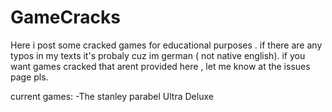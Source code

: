 # GameCracks
Here i post some cracked games for educational purposes .
if there are any typos in my texts it's probaly cuz im german ( not native english).
if you want games cracked that arent provided here , let me know at the issues page pls.

current games:
-The stanley parabel Ultra Deluxe
